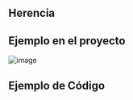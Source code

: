 ## Herencia

## Ejemplo en el proyecto
![image](https://github.com/user-attachments/assets/56abbe4f-217d-47a3-99a7-a7cc59ad0920)

## Ejemplo de Código
